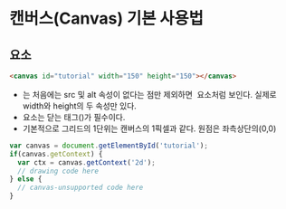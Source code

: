 # 캔버스(Canvas) 기본 사용법

## <canvas> 요소

``` HTML
<canvas id="tutorial" width="150" height="150"></canvas>
```
- <canvas>는 처음에는 src 및 alt 속성이 없다는 점만 제외하면 <img> 요소처럼 보인다. 실제로 width와 height의 두 속성만 있다.
- <canvas> 요소는 닫는 태그(</canvas>)가 필수이다.
- 기본적으로 그리드의 1단위는 캔버스의 1픽셀과 같다. 원점은 좌측상단의(0,0)

``` js
var canvas = document.getElementById('tutorial');
if(canvas.getContext) {
  var ctx = canvas.getContext('2d');
  // drawing code here
} else {
  // canvas-unsupported code here
}
```

